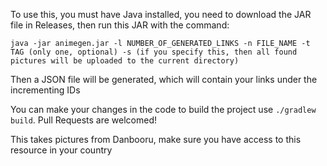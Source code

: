 To use this, you must have Java installed, you need to download the JAR file in Releases, then run this JAR with the command:
```
java -jar animegen.jar -l NUMBER_OF_GENERATED_LINKS -n FILE_NAME -t TAG (only one, optional) -s (if you specify this, then all found pictures will be uploaded to the current directory)
```
Then a JSON file will be generated, which will contain your links under the incrementing IDs

You can make your changes in the code to build the project use `./gradlew build`. Pull Requests are welcomed!

This takes pictures from Danbooru, make sure you have access to this resource in your country
